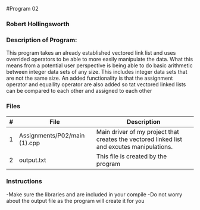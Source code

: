 #Program 02
### Robert Hollingsworth
### Description of Program:

This program takes an already established vectored link list and uses overrided operators to be able to more easily 
manipulate the data. What this means from a potential user perspective is being able to do basic arithmetic between 
integer data sets of any size. This includes integer data sets that are not the same size. An added functionality is
that the assignment operator and equallity operator are also added so tat vectored linked lists can be compared to each 
other and assigned to each other
### Files


|   #   | File            | Description                                        |
| :---: | --------------- | -------------------------------------------------- |
|   1   | Assignments/P02/main (1).cpp| Main driver of my project that creates the vectored linked list and excutes manipulations.      |
|   2   |output.txt | This file is created by the program |

### Instructions

-Make sure the libraries <iostream> <fstream> and <string> are included in your compile
-Do not worry about the output file as the program will create it for you
